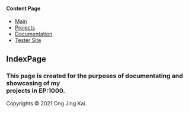 <!DOCTYPE html>
<html lang="en" dir="ltr">
  <head>
    <meta charset="utf-8">
    <link rel="stylesheet" href="sitedesign.css">
<div id="header">
      <title>IndexPage</title>
</div>
  </head>

  <body>

<div id="nav">
    <h4>Content Page</h4>
    <ul>
      <li><a href="mainpage.html">Main</a></li>
      <li><a href="projects.html">Projects</a></li>
      <li><a href="documentation.html">Documentation</a></li>
      <li><a href="webtest.html">Tester Site</a></li>
    </ul>
</div>
<div id="contant">
<h2>IndexPage</h2>
<p>
<h3>This page is created for the purposes of documentating and showcasing of my <br>
  projects in EP:1000.
</div>

<div id="footer">
  Copyrights &copy; 2021 Ong Jing Kai.
</div>
  </body>
</html>
